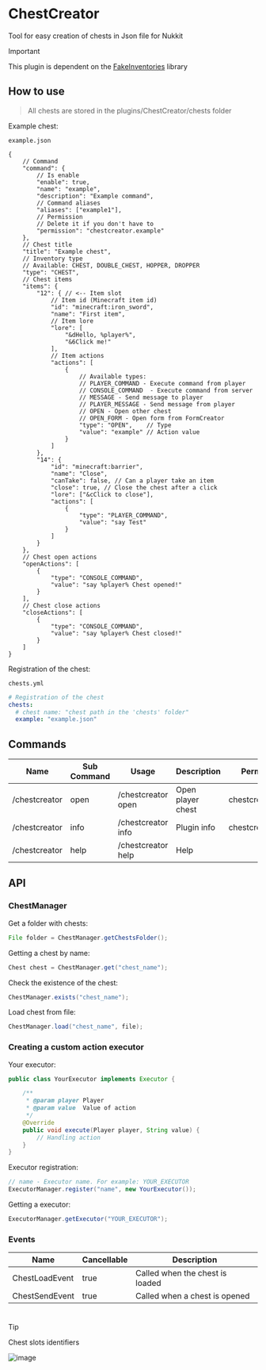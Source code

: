 # ChestCreator
Tool for easy creation of chests in Json file for Nukkit

> [!IMPORTANT]
> This plugin is dependent on the [FakeInventories](https://github.com/IWareQ/FakeInventories) library

## How to use

> All chests are stored in the plugins/ChestCreator/chests folder

Example chest:

`example.json`
```json5
{
    // Command
    "command": {
        // Is enable
        "enable": true,
        "name": "example",
        "description": "Example command", 
        // Command aliases
        "aliases": ["example1"],
        // Permission
        // Delete it if you don't have to
        "permission": "chestcreator.example"
    },
    // Chest title
    "title": "Example chest",
    // Inventory type
    // Available: CHEST, DOUBLE_CHEST, HOPPER, DROPPER
    "type": "CHEST",
    // Chest items
    "items": {
        "12": { // <-- Item slot
            // Item id (Minecraft item id)
            "id": "minecraft:iron_sword",
            "name": "First item",
            // Item lore
            "lore": [
                "&dHello, %player%",
                "&6Click me!"
            ],
            // Item actions
            "actions": [
                {
                    // Available types: 
                    // PLAYER_COMMAND - Execute command from player
                    // CONSOLE_COMMAND  - Execute command from server
                    // MESSAGE - Send message to player
                    // PLAYER_MESSAGE - Send message from player
                    // OPEN - Open other chest
                    // OPEN_FORM - Open form from FormCreator
                    "type": "OPEN",    // Type
                    "value": "example" // Action value
                }
            ]   
        },
        "14": {
            "id": "minecraft:barrier",
            "name": "Close",
            "canTake": false, // Can a player take an item
            "close": true, // Close the chest after a click
            "lore": ["&cClick to close"],
            "actions": [
                {
                    "type": "PLAYER_COMMAND",
                    "value": "say Test"
                }
            ]
        }
    },
    // Chest open actions
    "openActions": [
        {
            "type": "CONSOLE_COMMAND",
            "value": "say %player% Chest opened!"
        }
    ],
    // Chest close actions
    "closeActions": [
        {
            "type": "CONSOLE_COMMAND",
            "value": "say %player% Chest closed!"
        }
    ]
}
```
Registration of the chest:

`chests.yml`
```yml
# Registration of the chest
chests:
  # chest name: "chest path in the 'chests' folder"
  example: "example.json"
```

## Commands
| Name          | Sub Command | Usage                               | Description       | Permission        |
|---------------|-------------|-------------------------------------|-------------------|-------------------|
| /chestcreator | open        | /chestcreator open <chest> <player> | Open player chest | chestcreator.open |
| /chestcreator | info        | /chestcreator info                  | Plugin info       | chestcreator.info |
| /chestcreator | help        | /chestcreator help                  | Help              |                   |

## API
### ChestManager
Get a folder with chests:
```java
File folder = ChestManager.getChestsFolder();
```
Getting a chest by name:
```java
Chest chest = ChestManager.get("chest_name");
```
Check the existence of the chest:
```java
ChestManager.exists("chest_name");
```
Load chest from file:
```java
ChestManager.load("chest_name", file);
```

### Creating a custom action executor

Your executor:
```java
public class YourExecutor implements Executor {

    /**
     * @param player Player
     * @param value  Value of action
     */
    @Override
    public void execute(Player player, String value) {
        // Handling action
    }
}
```

Executor registration:
```java
// name - Executor name. For example: YOUR_EXECUTOR 
ExecutorManager.register("name", new YourExecutor());
```
Getting a executor:
```java
ExecutorManager.getExecutor("YOUR_EXECUTOR");
```

### Events
| Name           | Cancellable | Description                      |
|----------------|-------------|----------------------------------|
| ChestLoadEvent | true        | Called when the chest is loaded  |
| ChestSendEvent | true        | Called when a chest is opened    |

# 

> [!TIP]
> Chest slots identifiers
> 
> ![image](https://github.com/MEFRREEX/ChestCreator/assets/83061703/95e27994-0668-4654-b41c-d846148550f4)

